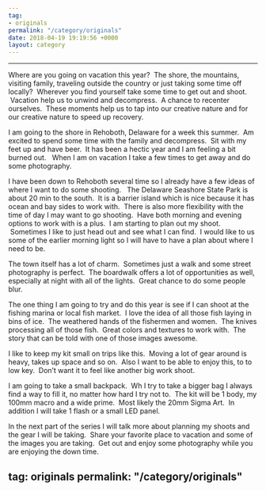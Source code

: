 ```yaml
---
tag:
- originals
permalink: "/category/originals"
date: 2018-04-19 19:19:56 +0000
layout: category
---
```

---

Where are you going on vacation this year?  The shore, the mountains, visiting family, traveling outside the country or just taking some time off locally?  Wherever you find yourself take some time to get out and shoot.  Vacation help us to unwind and decompress.  A chance to recenter ourselves.  These moments help us to tap into our creative nature and for our creative nature to speed up recovery.

I am going to the shore in Rehoboth, Delaware for a week this summer.  Am excited to spend some time with the family and decompress.  Sit with my feet up and have beer.  It has been a hectic year and I am feeling a bit burned out.   When I am on vacation I take a few times to get away and do some photography.   

I have been down to Rehoboth several time so I already have a few ideas of where I want to do some shooting.   The Delaware Seashore State Park is about 20 min to the south.  It is a barrier island which is nice because it has ocean and bay sides to work with.  There is also more flexibility with the time of day I may want to go shooting.  Have both morning and evening options to work with is a plus.  I am starting to plan out my shoot.  Sometimes I like to just head out and see what I can find.  I would like to us some of the earlier morning light so I will have to have a plan about where I need to be.

The town itself has a lot of charm.  Sometimes just a walk and some street photography is perfect.  The boardwalk offers a lot of opportunities as well, especially at night with all of the lights.  Great chance to do some people blur.  

The one thing I am going to try and do this year is see if I can shoot at the fishing marina or local fish market.  I love the idea of all those fish laying in bins of ice.  The weathered hands of the fishermen and women.  The knives processing all of those fish.  Great colors and textures to work with.  The story that can be told with one of those images awesome.

I like to keep my kit small on trips like this.  Moving a lot of gear around is heavy, takes up space and so on.  Also I want to be able to enjoy this, to to low key.  Don’t want it to feel like another big work shoot.

I am going to take a small backpack.  Wh I try to take a bigger bag I always find a way to fill it, no matter how hard I try not to.  The kit will be 1 body, my 100mm macro and a wide prime.  Most likely the 20mm Sigma Art.  In addition I will take 1 flash or a small LED panel.

In the next part of the series I will talk more about planning my shoots and the gear I will be taking.  Share your favorite place to vacation and some of the images you are taking.  Get out and enjoy some photography while you are enjoying the down time.

tag: originals
permalink: "/category/originals"
-